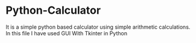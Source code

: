 # Python-Calculator
It is a simple python based calculator using simple arithmetic calculations.
In this file I have used GUI With Tkinter in Python
